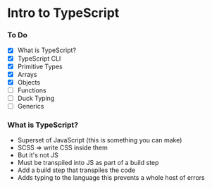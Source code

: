 # Intro to TypeScript

### To Do
* [x] What is TypeScript?
* [x] TypeScript CLI
* [x] Primitive Types
* [x] Arrays
* [x] Objects
* [ ] Functions
* [ ] Duck Typing
* [ ] Generics

### What is TypeScript?
* Superset of JavaScript (this is something you can make)
* SCSS => write CSS inside them
* But it's not JS
* Must be transpiled into JS as part of a build step
* Add a build step that transpiles the code
* Adds typing to the language this prevents a whole host of errors












###
